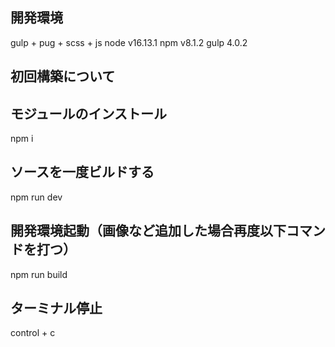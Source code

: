

## 開発環境
gulp + pug + scss + js
node v16.13.1
npm v8.1.2
gulp 4.0.2

## 初回構築について
## モジュールのインストール
npm i
## ソースを一度ビルドする
npm run dev

## 開発環境起動（画像など追加した場合再度以下コマンドを打つ）
npm run build

## ターミナル停止
control + c
<!-- npm start -->